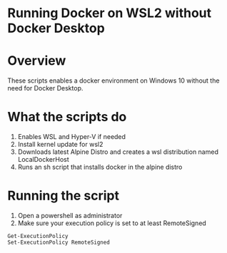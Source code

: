 # Running Docker on WSL2 without Docker Desktop

# Overview
These scripts enables a docker environment on Windows 10 without the need for Docker Desktop.

# What the scripts do
1. Enables WSL and Hyper-V if needed
2. Install kernel update for wsl2
3. Downloads latest Alpine Distro and creates a wsl distribution named LocalDockerHost
4. Runs an sh script that installs docker in the alpine distro

# Running the script
1. Open a powershell as administrator
2. Make sure your execution policy is set to at least RemoteSigned
```
Get-ExecutionPolicy
Set-ExecutionPolicy RemoteSigned
```
